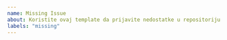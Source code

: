 ```yaml
---
name: Missing Issue
about: Koristite ovaj template da prijavite nedostatke u repositoriju
labels: "missing"
---
```


